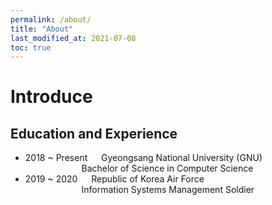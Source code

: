 ```yaml
---
permalink: /about/
title: "About"
last_modified_at: 2021-07-08
toc: true
---
```


# Introduce
## Education and Experience
- 2018 ~ Present &emsp; Gyeongsang National University (GNU)
<br> &emsp; &emsp; &emsp; &emsp; &emsp; Bachelor of Science in Computer Science
- 2019 ~ 2020 &emsp; Republic of Korea Air Force
<br> &emsp; &emsp; &emsp; &emsp; &emsp; Information Systems Management Soldier

